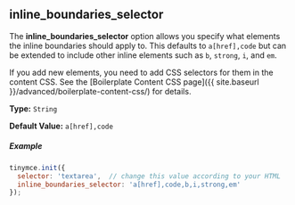 ## inline_boundaries_selector

The **inline_boundaries_selector** option allows you specify what elements the inline boundaries should apply to. This defaults to `a[href],code` but can be extended to include other inline elements such as `b`, `strong`, `i`, and `em`.

If you add new elements, you need to add CSS selectors for them in the content CSS. See the [Boilerplate Content CSS page]({{ site.baseurl }}/advanced/boilerplate-content-css/) for details.

**Type:** `String`

**Default Value:** `a[href],code`

##### Example

```js
tinymce.init({
  selector: 'textarea',  // change this value according to your HTML
  inline_boundaries_selector: 'a[href],code,b,i,strong,em'
});
```
